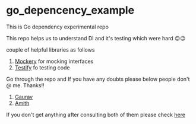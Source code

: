 # go_depencency_example

This is Go dependency experimental repo

This repo helps us to understand DI and it's testing which were hard 😉😉

couple of helpful libraries as follows

1. [Mockery](https://github.com/vektra/mockery) for mocking interfaces
2. [Testify](https://github.com/stretchr/testify) fo testing code

Go through the repo and If you have any doubts please below people don't @ me. Thanks!!

1. [Gaurav](https://github.com/apty-gaurav)
2. [Amith](https://github.com/amith-apty)

If you don't get anything after consulting both of them please check [here](https://www.tcyonline.com/tests/mental-ability-test)